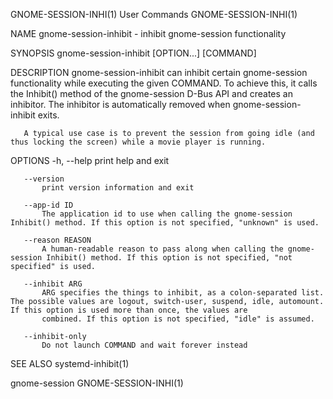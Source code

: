 GNOME-SESSION-INHI(1)                                                                         User Commands                                                                         GNOME-SESSION-INHI(1)

NAME
       gnome-session-inhibit - inhibit gnome-session functionality

SYNOPSIS
       gnome-session-inhibit [OPTION...] [COMMAND]

DESCRIPTION
       gnome-session-inhibit can inhibit certain gnome-session functionality while executing the given COMMAND. To achieve this, it calls the Inhibit() method of the gnome-session D-Bus API and creates
       an inhibitor. The inhibitor is automatically removed when gnome-session-inhibit exits.

       A typical use case is to prevent the session from going idle (and thus locking the screen) while a movie player is running.

OPTIONS
       -h, --help
           print help and exit

       --version
           print version information and exit

       --app-id ID
           The application id to use when calling the gnome-session Inhibit() method. If this option is not specified, "unknown" is used.

       --reason REASON
           A human-readable reason to pass along when calling the gnome-session Inhibit() method. If this option is not specified, "not specified" is used.

       --inhibit ARG
           ARG specifies the things to inhibit, as a colon-separated list. The possible values are logout, switch-user, suspend, idle, automount. If this option is used more than once, the values are
           combined. If this option is not specified, "idle" is assumed.

       --inhibit-only
           Do not launch COMMAND and wait forever instead

SEE ALSO
       systemd-inhibit(1)

gnome-session                                                                                                                                                                       GNOME-SESSION-INHI(1)
